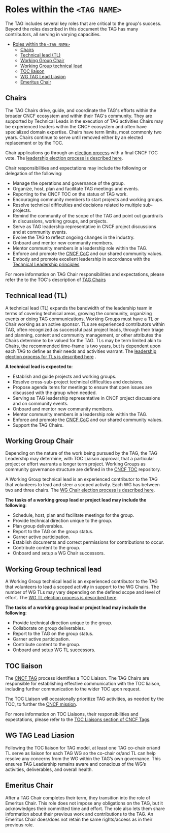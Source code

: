 # Roles within the `<TAG NAME>`

<!--- **How to complete this template.**  For each area, select the appropriate roles and responsibilities that align with your TAG's expected operation and adjust the language as necessary. Not all TAGs will need or use all roles, or leverage the time limits suggested, and each TAG may choose to redefine or adjust the scope of responsibilities and activities for a given role. The TOC reserves the right to define what TAG Chairs are responsible for, a sample of which have been provided here. --->

The TAG includes several key roles that are critical to the group's success.
Beyond the roles described in this document the TAG has many contributors, all serving in varying capacities.

- [Roles within the `<TAG NAME>`](#roles-within-the-tag-name)
  - [Chairs](#chairs)
  - [Technical lead (TL)](#technical-lead-tl)
  - [Working Group Chair](#working-group-chair)
  - [Working Group technical lead](#working-group-technical-lead)
  - [TOC liaison](#toc-liaison)
  - [WG TAG Lead Liasion](#wg-tag-lead-liasion)
  - [Emeritus Chair](#emeritus-chair)

## Chairs

The TAG Chairs drive, guide, and coordinate the TAG's efforts within the broader CNCF ecosystem and within their TAG's community. They are supported by Technical Leads in the execution of TAG activities
Chairs may be experienced leaders within the CNCF ecosystem and often have specialized domain expertise. Chairs have term limits, most commonly two years. Chairs continue to serve until removed either by an elected replacement or by the TOC.

Chair applications go through an [election process](https://github.com/cncf/toc/blob/master/tags/cncf-tags.md#elections) with a final CNCF TOC vote. The [leadership election process is described here](template-leadership-election-process.md#chair).

Chair responsibilities and expectations may include the following or delegation of the following: 
* Manage the operations and governance of the group.
* Organize, host, plan and facilitate TAG meetings and events.
* Reporting to the CNCF TOC on the status of TAG work.
* Encouraging community members to start projects and working groups.
* Resolve technical difficulties and decisions related to multiple sub-projects.
* Remind the community of the scope of the TAG and point out guardrails in discussions, working groups, and projects.
* Serve as TAG leadership representative in CNCF project discussions and at community events.
* Evolve the TAG to reflect ongoing changes in the industry.
* Onboard and mentor new community members.
* Mentor community members in a leadership role within the TAG.
* Enforce and promote the [CNCF CoC](https://www.cncf.io/conduct/) and our shared community values.
* Embody and promote excellent leadership in accordance with the [Technical Leadership principles](https://github.com/cncf/toc/blob/main/PRINCIPLES.md#technical-leadership-principles)

For more information on TAG Chair responsibilities and expectations, please refer the to the TOC's description of [TAG Chairs](placeholder)

## Technical lead (TL)

A technical lead (TL) expands the bandwidth of the leadership team in terms of covering technical areas, growing the community, organizing events or doing TAG communications.
Working Groups must have a TL or Chair working as an active sponsor.
TLs are experienced contributors within TAG, often recognized as successful past project leads, through their triage and planning, content and community management, or other attributes the Chairs determine to be valued for the TAG. TLs may be term limited akin to Chairs, the recommended time-frame is two years, but is dependent upon each TAG to define as their needs and activities warrant. The [leadership election process for TLs is described here](template-leadership-election-process.md#technical-lead) <!-- UPDATE LINK AFTER THE TEMPLATE HAS BEEN COPIED -->.

**A technical lead is expected to**:
* Establish and guide projects and working groups.
* Resolve cross-sub-project technical difficulties and decisions.
* Propose agenda items for meetings to ensure that open issues are discussed with the group when needed.
* Serving as TAG leadership representative in CNCF project discussions and on community events.
* Onboard and mentor new community members.
* Mentor community members in a leadership role within the TAG.
* Enforce and promote the [CNCF CoC](https://www.cncf.io/conduct/) and our shared community values.
* Support the TAG Chairs.

## Working Group Chair

Depending on the nature of the work being pursued by the TAG, the TAG Leadership may determine, with TOC Liaison approval, that a particular project or effort warrants a longer term project.
Working Groups as community governance structure are defined in the [CNCF TOC](https://github.com/cncf/toc/tree/main/workinggroups) repository.

A Working Group technical lead is an experienced contributor to the TAG that volunteers to lead and steer a scoped activity. Each WG has between two and three chairs. The [WG Chair election process is described here](template-leadership-election-process.md). <!-- UPDATE LINK AFTER THE TEMPLATE HAS BEEN COPIED -->

**The tasks of a working group lead or project lead may include the following**:
* Schedule, host, plan and facilitate meetings for the group.
* Provide technical direction unique to the group.
* Plan group deliverables.
* Report to the TAG on the group status.
* Garner active participation.
* Establish documents and correct permissions for contributions to occur.
* Contribute content to the group.
* Onboard and setup a WG Chair successors.

## Working Group technical lead

A Working Group technical lead is an experienced contributor to the TAG that volunteers to lead a scoped activity in support to the WG Chairs.
The number of WG TLs may vary depending on the defined scope and level of effort.
The [WG TL election process is described here](template-leadership-election-process.md). <!-- UPDATE LINK AFTER THE TEMPLATE HAS BEEN COPIED -->

**The tasks of a working group lead or project lead may include the following**:
* Provide technical direction unique to the group.
* Collaborate on group deliverables.
* Report to the TAG on the group status.
* Garner active participation.
* Contribute content to the group.
* Onboard and setup WG TL successors.

## TOC liaison

The [CNCF TAG](https://github.com/cncf/toc/blob/master/tags) process identifies a TOC Liaison.
The TAG Chairs are responsible for establishing effective communication with the TOC liaison, including further communication to the wider TOC upon request.

The TOC Liaison will occasionally prioritize TAG activities, as needed by the TOC, to further the [CNCF mission](https://github.com/cncf/foundation/blob/master/charter.md#1-mission-of-the-cloud-native-computing-foundation).

For more information on TOC Liaisons, their responsibilities and expectations, please refer to the [TOC Liaisons section of CNCF Tags](https://github.com/cncf/toc/tree/main/tags#toc-liaisons).

## WG TAG Lead Liasion

Following the TOC liaison for TAG model, at least one TAG co-chair or/and TL serve as liaison for each TAG WG so the co-chair or/and TL can help resolve any concerns from the WG within the TAG’s own governance. This ensures TAG Leadership remains aware and conscious of the WG’s activities, deliverables, and overall health.

## Emeritus Chair

After a TAG Chair completes their term, they transition into the role of Emeritus Chair.
This role does not impose any obligations on the TAG, but it acknowledges their committed time and effort.
The role also lets them share information about their previous work and contributions to the TAG.
An Emeritus Chair does/does not retain the same rights/access as in their previous role.

